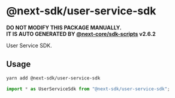# @next-sdk/user-service-sdk

**DO NOT MODIFY THIS PACKAGE MANUALLY.**  
**IT IS AUTO GENERATED BY [@next-core/sdk-scripts] v2.6.2**

User Service SDK.

## Usage

```bash
yarn add @next-sdk/user-service-sdk
```

```ts
import * as UserServiceSdk from "@next-sdk/user-service-sdk";
```

[@next-core/sdk-scripts]: https://github.com/easyops-cn/next-core/tree/master/packages/sdk-scripts
